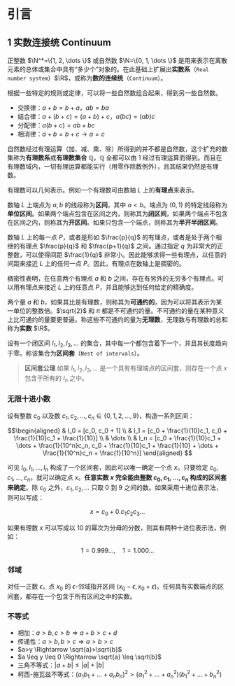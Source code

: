 # 引言

## $1$ 实数连接统 Continuum

正整数 $\N^*=\{1, 2, \dots \}$ 或自然数 $\N=\{0, 1, \dots \}$ 是用来表示在离散元素的总体或集合中具有“多少个”对象的。在此基础上扩展出**实数系**（`Real number system`）$\R$，或称为**数的连续统**（`Continuum`）。

根据一些特定的规则或定律，可以将一些自然数组合起来，得到另一些自然数。

- 交换律：$a + b = b + a$，$ab = ba$
- 结合律：$a + (b + c) = (a + b) +c$，$a(bc) = (ab)c$
- 分配律：$a(b + c) = ab + bc$
- 相消律：$a + b = b + c \rightarrow a = c$

自然数经过有理运算（加、减、乘、除）所得到的并不都是自然数，这个扩充的数集称为**有理数系**或**有理数集合** $\mathbb{Q}$。$\mathbb{Q}$ 全都可以由 1 经过有理运算而得到。而且在有理数域内，一切有理运算都能实行（用零作除数例外），且其结果仍然是有理数。

有理数可以几何表示。例如一个有理数可由数轴 $L$ 上的**有理点**来表示。

数轴 $L$ 上端点为 $a, b$ 的线段称为**区间**，其中 $a < b$。端点为 $(0, 1)$ 的特定线段称为**单位区间**。如果两个端点包含在区间之内，则称其为**闭区间**，如果两个端点不包含在区间之内，则称其为**开区间**。如果只包含一个端点，则称其为**半开半闭区间**。

数轴 $L$ 上的每一点 $P$，或者是形如 $\frac{p}{q}$ 的有理点，或者是处于两个相继的有理点 $\frac{p}{q}$ 和 $\frac{p+1}{q}$ 之间。通过指定 $q$ 为非常大的正整数，可以使得间距 $\frac{1}{q}$ 非常小。因此能够求得一些有理点，以任意的间距来接近 $L$ 上的任何一点 $P$。因此，有理点在数轴上是稠密的。

稠密性表明，在任意两个有理点 $a$ 和 $b$ 之间，存在有另外的无穷多个有理点。可以用有理点来接近 $L$ 上的任意点 $P$，并且能够达到任何给定的精确度。

两个量 $a$ 和 $b$，如果其比是有理数，则称其为**可通约的**，因为可以将其表示为某一单位的整数倍。$\sqrt{2}$ 和 $\pi$ 都是不可通约的量。不可通约的量在某种意义上比可通约的量要更普遍。称这些不可通约的量为**无理数**，无理数与有理数的总和称为**实数** $\R$。

设有一个闭区间 $I_1, I_2, I_3, \dots$ 的集合，其中每一个都包含着下一个，并且其长度趋向于零。称该集合为**区间套**（`Nest of intervals`）。

> **区间套公理**
> 如果 $I_1, I_2, I_3, \dots$ 是一个具有有理端点的区间套，则存在一个点 $x$ 包含于所有的 $I_n$ 之中。

### 无限十进小数

设有整数 $c_0$ 以及数 $c_1, c_2, \dots, c_n \in \{0, 1, 2, \dots, 9\}$，构造一系列区间：

$$\begin{aligned}
& I_0 = [c_0, c_0 + 1] \\
& I_1 = [c_0 + \frac{1}{10}c_1, c_0 + \frac{1}{10}c_1 + \frac{1}{10}] \\
& \dots \\
& I_n = [c_0 + \frac{1}{10}c_1 + \dots + \frac{1}{10^n}c_n, c_0 + \frac{1}{10}c_1 + \frac{1}{10} + \dots + \frac{1}{10^n}c_n + \frac{1}{10^n}]
\end{aligned}
$$

可见 $I_0, I_1, \dots, I_n$ 构成了一个区间套，因此可以唯一确定一个点 $x$。只要给定 $c_0, c_1, \dots, c_n$，就可以确定点 $x$。**任意实数 $x$ 完全能由整数 $c_0, c_1, \dots, c_n$ 构成的区间套来确定**。除 $c_0$ 之外，$c_1, c_2, \dots$ 只取 $0$ 到 $9$ 之间的数。如果采用十进位表示法，则可以写成：

$$x=c_0 + 0.c_1c_2c_3\dots$$

如果有理数 $x$ 可以写成以 $10$ 的幂次为分母的分数，则其有两种十进位表示法，例如：

$$1=0.999\dots, \quad 1=1.000\dots$$

### 邻域

对任一正数 $\epsilon$，点 $x_0$ 的 $\epsilon$-邻域指开区间 $(x_0-\epsilon, x_0+\epsilon)$。任何具有实数端点的区间套，都存在一个包含于所有区间之中的实数。

### 不等式

- 相加：$a>b, c>b \Rightarrow a+b > c+d$
- 传递性：$a>b, b >c \Rightarrow a>b>c$
- $a>y \Rightarrow \sqrt{a}>\sqrt{b}$
- $a \leq y \leq 0 \Rightarrow \sqrt{a} \leq \sqrt{b}$
- 三角不等式：$|a+b| \leq |a| + |b|$
- 柯西-施瓦兹不等式：$(a_1b_1+\dots+a_nb_n)^2>(a_1^2+\dots+a_n^2)(b_1^2+\dots+b_n^2)$

